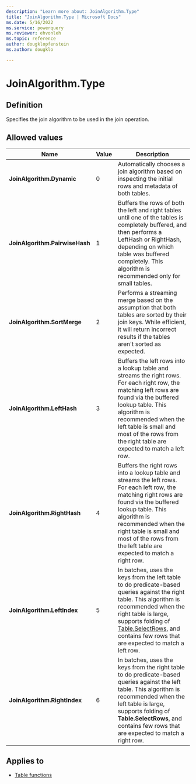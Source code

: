 ```yaml
---
description: "Learn more about: JoinAlgorithm.Type"
title: "JoinAlgorithm.Type | Microsoft Docs"
ms.date: 5/16/2022
ms.service: powerquery
ms.reviewer: ehvonleh
ms.topic: reference
author: dougklopfenstein
ms.author: dougklo

---
```

# JoinAlgorithm.Type

## Definition

Specifies the join algorithm to be used in the join operation.

## Allowed values

|Name|Value|Description|
| ------- | --- | ----------- |
|**JoinAlgorithm.Dynamic**|0| Automatically chooses a join algorithm based on inspecting the initial rows and metadata of both tables.|
|**JoinAlgorithm.PairwiseHash**|1| Buffers the rows of both the left and right tables until one of the tables is completely buffered, and then performs a LeftHash or RightHash, depending on which table was buffered completely. This algorithm is recommended only for small tables.|
|**JoinAlgorithm.SortMerge**|2| Performs a streaming merge based on the assumption that both tables are sorted by their join keys. While efficient, it will return incorrect results if the tables aren't sorted as expected.|
|**JoinAlgorithm.LeftHash**|3| Buffers the left rows into a lookup table and streams the right rows. For each right row, the matching left rows are found via the buffered lookup table. This algorithm is recommended when the left table is small and most of the rows from the right table are expected to match a left row.|
|**JoinAlgorithm.RightHash**|4| Buffers the right rows into a lookup table and streams the left rows. For each left row, the matching right rows are found via the buffered lookup table. This algorithm is recommended when the right table is small and most of the rows from the left table are expected to match a right row.|
|**JoinAlgorithm.LeftIndex**|5| In batches, uses the keys from the left table to do predicate-based queries against the right table. This algorithm is recommended when the right table is large, supports folding of [Table.SelectRows](table-selectrows.md), and contains few rows that are expected to match a left row.|
|**JoinAlgorithm.RightIndex**|6| In batches, uses the keys from the right table to do predicate-based queries against the left table. This algorithm is recommended when the left table is large, supports folding of **Table.SelectRows**, and contains few rows that are expected to match a right row.|

## Applies to

* [Table functions](table-functions.md)
